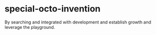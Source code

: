 # special-octo-invention
By searching and integrated with development and establish growth and leverage the playground. 
